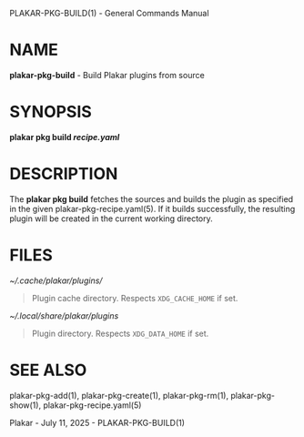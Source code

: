 PLAKAR-PKG-BUILD(1) - General Commands Manual

# NAME

**plakar-pkg-build** - Build Plakar plugins from source

# SYNOPSIS

**plakar&nbsp;pkg&nbsp;build&nbsp;*recipe.yaml*&zwnj;**

# DESCRIPTION

The
**plakar pkg build**
fetches the sources and builds the plugin as specified in the given
plakar-pkg-recipe.yaml(5).
If it builds successfully, the resulting plugin will be created in the
current working directory.

# FILES

*~/.cache/plakar/plugins/*

> Plugin cache directory.
> Respects
> `XDG_CACHE_HOME`
> if set.

*~/.local/share/plakar/plugins*

> Plugin directory.
> Respects
> `XDG_DATA_HOME`
> if set.

# SEE ALSO

plakar-pkg-add(1),
plakar-pkg-create(1),
plakar-pkg-rm(1),
plakar-pkg-show(1),
plakar-pkg-recipe.yaml(5)

Plakar - July 11, 2025 - PLAKAR-PKG-BUILD(1)
